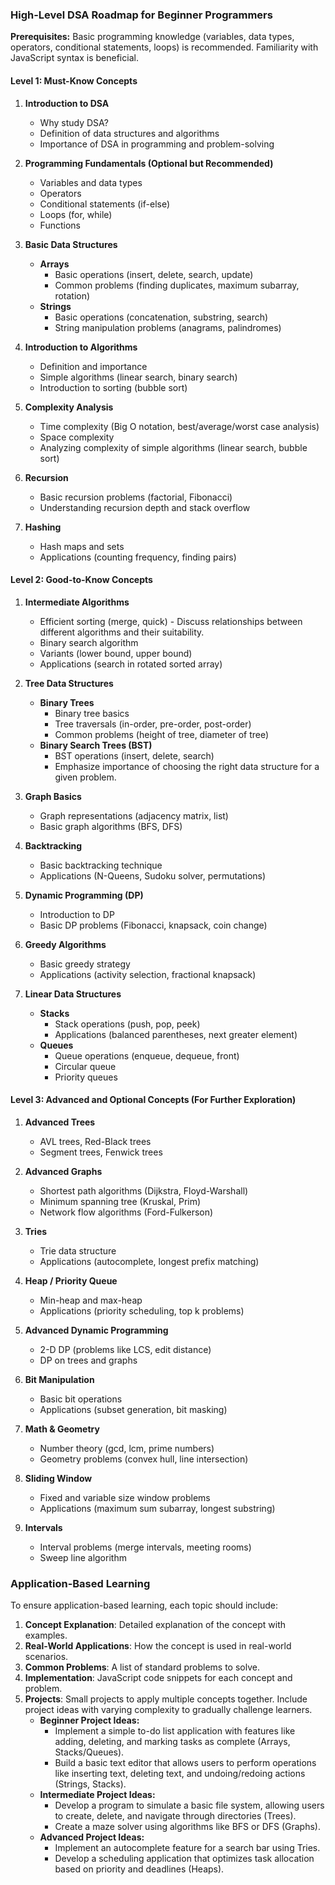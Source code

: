 ### High-Level DSA Roadmap for Beginner Programmers

**Prerequisites:** Basic programming knowledge (variables, data types, operators, conditional statements, loops) is recommended. Familiarity with JavaScript syntax is beneficial.

#### Level 1: Must-Know Concepts

1. **Introduction to DSA**
   - Why study DSA?
   - Definition of data structures and algorithms
   - Importance of DSA in programming and problem-solving

2. **Programming Fundamentals (Optional but Recommended)**
   - Variables and data types
   - Operators
   - Conditional statements (if-else)
   - Loops (for, while)
   - Functions

3. **Basic Data Structures**
   - **Arrays**
     - Basic operations (insert, delete, search, update)
     - Common problems (finding duplicates, maximum subarray, rotation)
   - **Strings**
     - Basic operations (concatenation, substring, search)
     - String manipulation problems (anagrams, palindromes)

4. **Introduction to Algorithms**
   - Definition and importance
   - Simple algorithms (linear search, binary search)
   - Introduction to sorting (bubble sort)

5. **Complexity Analysis**
   - Time complexity (Big O notation, best/average/worst case analysis)
   - Space complexity
   - Analyzing complexity of simple algorithms (linear search, bubble sort)

6. **Recursion**
   - Basic recursion problems (factorial, Fibonacci)
   - Understanding recursion depth and stack overflow

7. **Hashing**
   - Hash maps and sets
   - Applications (counting frequency, finding pairs)

#### Level 2: Good-to-Know Concepts

1. **Intermediate Algorithms**
   - Efficient sorting (merge, quick) - Discuss relationships between different algorithms and their suitability. 
   - Binary search algorithm
   - Variants (lower bound, upper bound)
   - Applications (search in rotated sorted array)

2. **Tree Data Structures**
   - **Binary Trees**
     - Binary tree basics
     - Tree traversals (in-order, pre-order, post-order)
     - Common problems (height of tree, diameter of tree)
   - **Binary Search Trees (BST)** 
     - BST operations (insert, delete, search) 
     - Emphasize importance of choosing the right data structure for a given problem.

3. **Graph Basics**
   - Graph representations (adjacency matrix, list)
   - Basic graph algorithms (BFS, DFS)

4. **Backtracking**
   - Basic backtracking technique
   - Applications (N-Queens, Sudoku solver, permutations)

5. **Dynamic Programming (DP)**
   - Introduction to DP
   - Basic DP problems (Fibonacci, knapsack, coin change)

6. **Greedy Algorithms**
   - Basic greedy strategy
   - Applications (activity selection, fractional knapsack)

7. **Linear Data Structures**
   - **Stacks**
     - Stack operations (push, pop, peek)
     - Applications (balanced parentheses, next greater element)
   - **Queues**
     - Queue operations (enqueue, dequeue, front)
     - Circular queue
     - Priority queues

#### Level 3: Advanced and Optional Concepts (For Further Exploration)

1. **Advanced Trees**
   - AVL trees, Red-Black trees
   - Segment trees, Fenwick trees

2. **Advanced Graphs**
   - Shortest path algorithms (Dijkstra, Floyd-Warshall)
   - Minimum spanning tree (Kruskal, Prim)
   - Network flow algorithms (Ford-Fulkerson)

3. **Tries**
   - Trie data structure
   - Applications (autocomplete, longest prefix matching)

4. **Heap / Priority Queue** 
   - Min-heap and max-heap
   - Applications (priority scheduling, top k problems)

5. **Advanced Dynamic Programming**
   - 2-D DP (problems like LCS, edit distance)
   - DP on trees and graphs

6. **Bit Manipulation**
   - Basic bit operations
   - Applications (subset generation, bit masking)

7. **Math & Geometry**
   - Number theory (gcd, lcm, prime numbers)
   - Geometry problems (convex hull, line intersection)

8. **Sliding Window**
   - Fixed and variable size window problems
   - Applications (maximum sum subarray, longest substring)

9. **Intervals**
   - Interval problems (merge intervals, meeting rooms)
   - Sweep line algorithm

### Application-Based Learning

To ensure application-based learning, each topic should include:

1. **Concept Explanation**: Detailed explanation of the concept with examples.
2. **Real-World Applications**: How the concept is used in real-world scenarios.
3. **Common Problems**: A list of standard problems to solve.
4. **Implementation**: JavaScript code snippets for each concept and problem.
5. **Projects**: Small projects to apply multiple concepts together.  Include project ideas with varying complexity to gradually challenge learners.
   - **Beginner Project Ideas:** 
     - Implement a simple to-do list application with features like adding, deleting, and marking tasks as complete (Arrays, Stacks/Queues).
     - Build a basic text editor that allows users to perform operations like inserting text, deleting text, and undoing/redoing actions (Strings, Stacks).
   - **Intermediate Project Ideas:**
     - Develop a program to simulate a basic file system, allowing users to create, delete, and navigate through directories (Trees).
     - Create a maze solver using algorithms like BFS or DFS (Graphs). 
   - **Advanced Project Ideas:**
     - Implement an autocomplete feature for a search bar using Tries.
     - Develop a scheduling application that optimizes task allocation based on priority and deadlines (Heaps). 